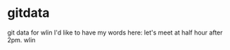 # gitdata
git data for wlin
I'd like to have my words here: let's meet at half hour after 2pm. wlin
